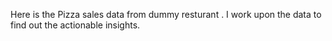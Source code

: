Here is the Pizza sales data from dummy resturant . I work upon the data to find out the actionable insights.  
